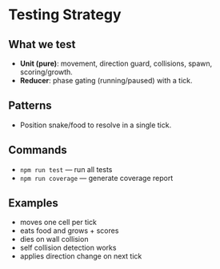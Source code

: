 # Testing Strategy

## What we test

- **Unit (pure)**: movement, direction guard, collisions, spawn, scoring/growth.
- **Reducer**: phase gating (running/paused) with a tick.
<!-- - **UI (light)**: render grid and score updates (smoke). (TO DO) -->

## Patterns

- Position snake/food to resolve in a single tick.

## Commands

- `npm run test` — run all tests
- `npm run coverage` — generate coverage report

## Examples

- moves one cell per tick
- eats food and grows + scores
- dies on wall collision
- self collision detection works
- applies direction change on next tick
